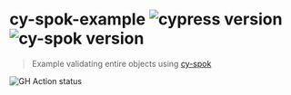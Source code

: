 # cy-spok-example ![cypress version](https://img.shields.io/badge/cypress-9.7.0-brightgreen) ![cy-spok version](https://img.shields.io/badge/cy--spok-1.5.2-brightgreen)
> Example validating entire objects using [cy-spok](https://github.com/bahmutov/cy-spok)

![GH Action status](https://github.com/bahmutov/cy-spok-example/workflows/tests/badge.svg?branch=master)
